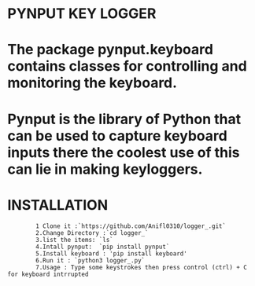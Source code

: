 # PYNPUT KEY LOGGER
# The package pynput.keyboard contains classes for controlling and monitoring the keyboard.
# Pynput is the library of Python that can be used to capture keyboard inputs there the coolest use of this can lie in making keyloggers.
# INSTALLATION 
            1 Clone it :`https://github.com/Anifl0310/logger_.git`
            2.Change Directory :`cd logger_`
            3.list the items: `ls`
            4.Intall pynput:  `pip install pynput` 
            5.Install keyboard : 'pip install keyboard'
            6.Run it : `python3 logger_.py`
            7.Usage : Type some keystrokes then press control (ctrl) + C for keyboard intrrupted
